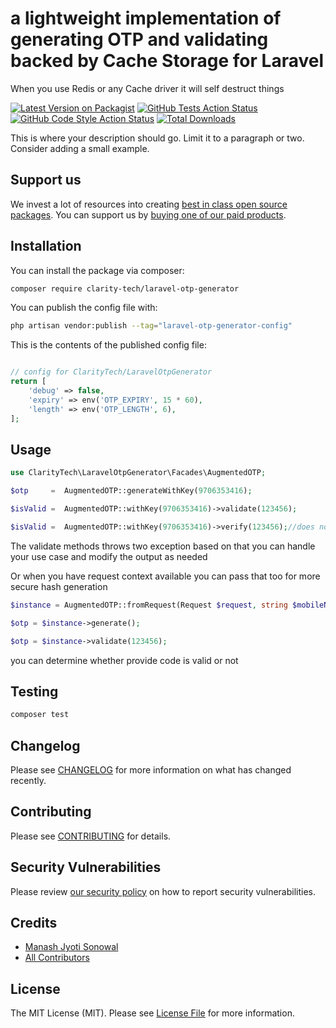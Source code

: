 # a lightweight implementation of generating OTP and validating backed by Cache Storage for Laravel

When you use Redis or any Cache driver it will self destruct things

[![Latest Version on Packagist](https://img.shields.io/packagist/v/clarity-tech/laravel-otp-generator.svg?style=flat-square)](https://packagist.org/packages/clarity-tech/laravel-otp-generator)
[![GitHub Tests Action Status](https://img.shields.io/github/workflow/status/clarity-tech/laravel-otp-generator/run-tests?label=tests)](https://github.com/clarity-tech/laravel-otp-generator/actions?query=workflow%3Arun-tests+branch%3Amain)
[![GitHub Code Style Action Status](https://img.shields.io/github/workflow/status/clarity-tech/laravel-otp-generator/Check%20&%20fix%20styling?label=code%20style)](https://github.com/clarity-tech/laravel-otp-generator/actions?query=workflow%3A"Check+%26+fix+styling"+branch%3Amain)
[![Total Downloads](https://img.shields.io/packagist/dt/clarity-tech/laravel-otp-generator.svg?style=flat-square)](https://packagist.org/packages/clarity-tech/laravel-otp-generator)

This is where your description should go. Limit it to a paragraph or two. Consider adding a small example.

## Support us

We invest a lot of resources into creating [best in class open source packages](https://claritytech.io). You can support us by [buying one of our paid products](https://claritytech.io).

## Installation

You can install the package via composer:

```bash
composer require clarity-tech/laravel-otp-generator
```

You can publish the config file with:

```bash
php artisan vendor:publish --tag="laravel-otp-generator-config"
```

This is the contents of the published config file:

```php

// config for ClarityTech/LaravelOtpGenerator
return [
    'debug' => false,
    'expiry' => env('OTP_EXPIRY', 15 * 60),
    'length' => env('OTP_LENGTH', 6),
];

```


## Usage

```php
use ClarityTech\LaravelOtpGenerator\Facades\AugmentedOTP;

$otp     =  AugmentedOTP::generateWithKey(9706353416);

$isValid =  AugmentedOTP::withKey(9706353416)->validate(123456);

$isValid =  AugmentedOTP::withKey(9706353416)->verify(123456);//does not trigger exception
```
The validate methods throws two exception based on that you can handle your use case and modify the output as needed



Or when you have request context available you can pass that too for more secure hash generation

```php
$instance = AugmentedOTP::fromRequest(Request $request, string $mobileNo);

$otp = $instance->generate();

$otp = $instance->validate(123456);
```

you can determine whether provide code is valid or not


## Testing

```bash
composer test
```

## Changelog

Please see [CHANGELOG](CHANGELOG.md) for more information on what has changed recently.

## Contributing

Please see [CONTRIBUTING](CONTRIBUTING.md) for details.

## Security Vulnerabilities

Please review [our security policy](../../security/policy) on how to report security vulnerabilities.

## Credits

- [Manash Jyoti Sonowal](https://github.com/msonowal)
- [All Contributors](../../contributors)

## License

The MIT License (MIT). Please see [License File](LICENSE.md) for more information.
